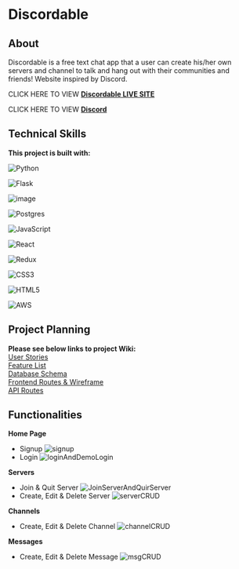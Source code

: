# Discordable

## About
Discordable is a free text chat app that a user can create his/her own servers and channel to talk and hang out with their communities and friends! Website inspired by Discord.

CLICK HERE TO VIEW **[Discordable LIVE SITE](https://discordable.herokuapp.com/)**

CLICK HERE TO VIEW **[Discord](https://discord.com/)**



## Technical Skills
**This project is built with:**

![Python](https://img.shields.io/badge/python-3670A0?style=for-the-badge&logo=python&logoColor=ffdd54)

![Flask](https://img.shields.io/badge/flask-%23000.svg?style=for-the-badge&logo=flask&logoColor=white)

![image](https://user-images.githubusercontent.com/90532956/181799885-cca85da1-d72e-458c-a0c0-9653cb532651.png)

![Postgres](https://img.shields.io/badge/postgres-%23316192.svg?style=for-the-badge&logo=postgresql&logoColor=white)

![JavaScript](https://img.shields.io/badge/javascript-%23323330.svg?style=for-the-badge&logo=javascript&logoColor=%23F7DF1E)

![React](https://img.shields.io/badge/react-%2320232a.svg?style=for-the-badge&logo=react&logoColor=%2361DAFB)

![Redux](https://img.shields.io/badge/redux-%23593d88.svg?style=for-the-badge&logo=redux&logoColor=white)

![CSS3](https://img.shields.io/badge/css3-%231572B6.svg?style=for-the-badge&logo=css3&logoColor=white)

![HTML5](https://img.shields.io/badge/html5-%23E34F26.svg?style=for-the-badge&logo=html5&logoColor=white)

![AWS](https://img.shields.io/badge/AWS-%23FF9900.svg?style=for-the-badge&logo=amazon-aws&logoColor=white)

## Project Planning
**Please see below links to project Wiki:**\
[User Stories](https://github.com/ZhiqiLinn/Discordable/wiki/User-Stories)\
[Feature List](https://github.com/ZhiqiLinn/Discordable/wiki/Feature-List)\
[Database Schema](https://github.com/ZhiqiLinn/Discordable/wiki/Data-Schema)\
[Frontend Routes & Wireframe](https://github.com/ZhiqiLinn/Discordable/wiki/Wireframe-&-Frontend-Routes)\
[API Routes](https://github.com/ZhiqiLinn/Discordable/wiki/API-Routes)


## Functionalities

**Home Page**
* Signup
![signup](https://user-images.githubusercontent.com/90532956/184512189-3abcfbc2-6dfc-4057-9dfc-54f17f9b6ea1.gif)
* Login
![loginAndDemoLogin](https://user-images.githubusercontent.com/90532956/184512190-100ba832-a2cd-4007-8feb-1d24733f2296.gif)

**Servers**
* Join & Quit Server
![JoinServerAndQuirServer](https://user-images.githubusercontent.com/90532956/184512212-d4874e49-7d84-4dc5-b3b1-eab1c08cadc8.gif)
* Create, Edit & Delete Server
![serverCRUD](https://user-images.githubusercontent.com/90532956/184513455-60a868d2-67ea-4ece-8573-9beed04e7135.gif)

**Channels**
* Create, Edit & Delete Channel
![channelCRUD](https://user-images.githubusercontent.com/90532956/184515360-8cad3321-451c-40c2-bf03-20a8ac86a374.gif)

**Messages**
* Create, Edit & Delete Message
![msgCRUD](https://user-images.githubusercontent.com/90532956/184515434-b95aa344-10b8-442c-93d6-cdf6c8a9f78c.gif)




